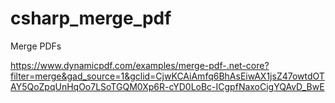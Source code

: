 # csharp_merge_pdf
Merge PDFs


https://www.dynamicpdf.com/examples/merge-pdf-.net-core?filter=merge&gad_source=1&gclid=CjwKCAiAmfq6BhAsEiwAX1jsZ47owtdOTAY5QoZpqUnHqOo7LSoTGQM0Xp6R-cYD0LoBc-ICgpfNaxoCigYQAvD_BwE
